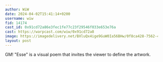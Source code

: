 ```yaml
---
author: WiW
date: 2024-04-02T15:41:14+0200
username: wiw
fid: 14174
cast_id: 0x91cd72a86e3fec1fe77c23f29546f033e653e76a
cast: https://warpcast.com/wiw/0x91cd72a8
image: https://imagedelivery.net/BXluQx4ige9GuW0Ia56BHw/0f8ca428-7562-48b9-a37b-01dbecfb0500/original
layout: post
---
```

GM! "Esse" is a visual poem that invites the viewer to define the artwork.  

<img src='https://imagedelivery.net/BXluQx4ige9GuW0Ia56BHw/0f8ca428-7562-48b9-a37b-01dbecfb0500/original' alt='' referrerpolicy='no-referrer'/>